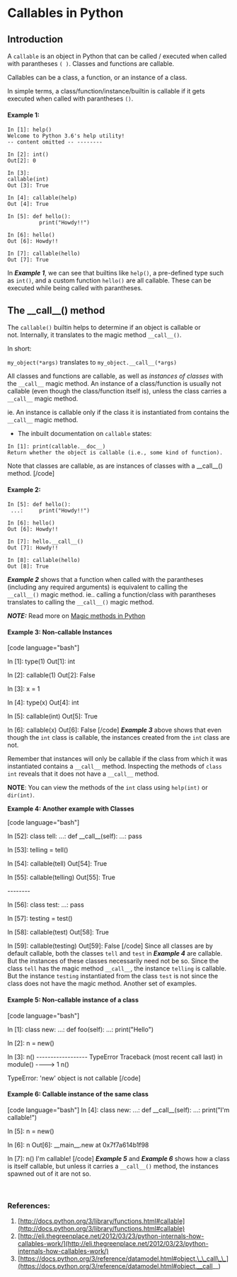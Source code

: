 # Callables in Python

<!--more-->
## Introduction

A `callable` is an object in Python that can be called / executed when called with parantheses `( )`. Classes and functions are callable.

Callables can be a class, a function, or an instance of a class. 

In simple terms, a class/function/instance/builtin is callable if it gets executed when called with parantheses `()`.

#### Example 1:

```python3
In [1]: help() 
Welcome to Python 3.6's help utility! 
-- content omitted -- -------- 

In [2]: int() 
Out[2]: 0

In [3]: 
callable(int) 
Out [3]: True

In [4]: callable(help) 
Out [4]: True

In [5]: def hello():
          print("Howdy!!")

In [6]: hello() 
Out [6]: Howdy!!

In [7]: callable(hello) 
Out [7]: True 
```

In _**Example 1**_, we can see that builtins like `help()`, a pre-defined type such as `int()`, and a custom function `hello()` are all callable. These can be executed while being called with parantheses.

## The \_\_call\_\_() method

The `callable()` builtin helps to determine if an object is callable or not. Internally, it translates to the magic method `__call__()`.

In short:

`my_object(*args)` translates to `my_object.__call__(*args)`

All classes and functions are callable, as well as _instances of classes_ with the `__call__` magic method. An instance of a class/function is usually not callable (even though the class/function itself is), unless the class carries a `__call__` magic method.

ie. An instance is callable only if the class it is instantiated from contains the `__call__` magic method.

- The inbuilt documentation on `callable` states:

```python3
In [1]: print(callable.__doc__) 
Return whether the object is callable (i.e., some kind of function).
```` 

Note that classes are callable, as are instances of classes with a \_\_call\_\_() method. \[/code\]

#### Example 2:

```python3
In [5]: def hello():
 ...:     print("Howdy!!")

In [6]: hello() 
Out [6]: Howdy!!

In [7]: hello.__call__() 
Out [7]: Howdy!!

In [8]: callable(hello) 
Out [8]: True 
```

 _**Example 2**_ shows that a function when called with the parantheses (including any required arguments) is equivalent to calling the `__call__()` magic method. ie.. calling a function/class with parantheses translates to calling the `__call__()` magic method.

_**NOTE:**_ Read more on [Magic methods in Python](https://arvimal.blog/2016/06/02/magic-methods-in-python/)

#### Example 3: Non-callable Instances

\[code language="bash"\]

In \[1\]: type(1) Out\[1\]: int

In \[2\]: callable(1) Out\[2\]: False

In \[3\]: x = 1

In \[4\]: type(x) Out\[4\]: int

In \[5\]: callable(int) Out\[5\]: True

In \[6\]: callable(x) Out\[6\]: False \[/code\] _**Example 3**_ above shows that even though the `int` class is callable, the instances created from the `int` class are not.

Remember that instances will only be callable if the class from which it was instantiated contains a `__call__` method. Inspecting the methods of `class int` reveals that it does not have a `__call__` method.

**NOTE**: You can view the methods of the `int` class using `help(int)` or `dir(int)`.

**Example 4: Another example with Classes**

\[code language="bash"\]

In \[52\]: class tell: ...: def \_\_call\_\_(self): ...: pass

In \[53\]: telling = tell()

In \[54\]: callable(tell) Out\[54\]: True

In \[55\]: callable(telling) Out\[55\]: True

\--------

In \[56\]: class test: ...: pass

In \[57\]: testing = test()

In \[58\]: callable(test) Out\[58\]: True

In \[59\]: callable(testing) Out\[59\]: False \[/code\] Since all classes are by default callable, both the classes `tell` and `test` in _**Example 4**_ are callable. But the instances of these classes necessarily need not be so. Since the class `tell` has the magic method `__call__`, the instance `telling` is callable. But the instance `testing` instantiated from the class `test` is not since the class does not have the magic method. Another set of examples.

#### Example 5: Non-callable instance of a class

\[code language="bash"\]

In \[1\]: class new: ...: def foo(self): ...: print("Hello")

In \[2\]: n = new()

In \[3\]: n() ------------------ TypeError Traceback (most recent call last) in module() ----> 1 n()

TypeError: 'new' object is not callable \[/code\]

#### Example 6: Callable instance of the same class

\[code language="bash"\] In \[4\]: class new: ...: def \_\_call\_\_(self): ...: print("I'm callable!")

In \[5\]: n = new()

In \[6\]: n Out\[6\]: \_\_main\_\_.new at 0x7f7a614b1f98

In \[7\]: n() I'm callable! \[/code\] _**Example 5**_ and _**Example 6**_ shows how a class is itself callable, but unless it carries a `__call__()` method, the instances spawned out of it are not so.

 

### References:

1. [http://docs.python.org/3/library/functions.html#callable](http://docs.python.org/3/library/functions.html#callable)
2. [http://eli.thegreenplace.net/2012/03/23/python-internals-how-callables-work/](http://eli.thegreenplace.net/2012/03/23/python-internals-how-callables-work/)
3. [https://docs.python.org/3/reference/datamodel.html#object.\_\_call\_\_](https://docs.python.org/3/reference/datamodel.html#object.__call__)

